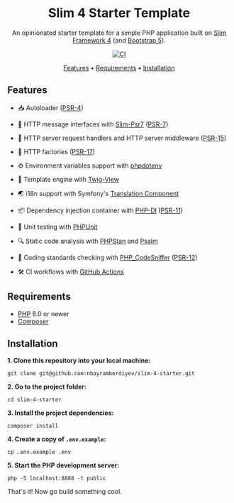 <h1 align="center">Slim 4 Starter Template</h1>

<p align="center">An opinionated starter template for a simple PHP application built on <a href="https://www.slimframework.com" target="_blank">Slim Framework 4</a> (and <a href="https://getbootstrap.com" target="_blank">Bootstrap 5</a>).</p>

<p align="center">
  <a href="https://github.com/nbayramberdiyev/slim-4-starter/actions/workflows/continuous-integration.yml/badge.svg" target="_blank">
    <img src="https://github.com/nbayramberdiyev/slim-4-starter/actions/workflows/continuous-integration.yml/badge.svg" alt="CI" />
  </a>
</p>

<p align="center">
  <a href="#features">Features</a> •
  <a href="#requirements">Requirements</a> •
  <a href="#installation">Installation</a>
</p>

## Features

- :inbox_tray: Autoloader ([PSR-4](https://github.com/php-fig/fig-standards/blob/master/accepted/PSR-4-autoloader.md))

- :incoming_envelope: HTTP message interfaces with [Slim-Psr7](https://github.com/slimphp/Slim-Psr7) ([PSR-7](https://github.com/php-fig/fig-standards/blob/master/accepted/PSR-7-http-message.md))

- :dart: HTTP server request handlers and HTTP server middleware ([PSR-15](https://github.com/php-fig/fig-standards/blob/master/accepted/PSR-15-request-handlers.md))

- :electric_plug: HTTP factories ([PSR-17](https://github.com/php-fig/fig-standards/blob/master/accepted/PSR-17-http-factory.md))

- :gear: Environment variables support with [phpdotenv](https://github.com/vlucas/phpdotenv)

- :ear_of_rice: Template engine with [Twig-View](https://github.com/slimphp/Twig-View)

- :earth_asia: i18n support with Symfony's [Translation Component](https://github.com/symfony/translation)

- :package: Dependency injection container with [PHP-DI](https://github.com/php-di/php-di) ([PSR-11](https://github.com/php-fig/fig-standards/blob/master/accepted/PSR-11-container.md))

- 🧪 Unit testing with [PHPUnit](https://github.com/sebastianbergmann/phpunit)

- 🔍 Static code analysis with [PHPStan](https://github.com/phpstan/phpstan) and [Psalm](https://github.com/vimeo/psalm)

- 🔭 Coding standards checking with [PHP_CodeSniffer](https://github.com/squizlabs/PHP_CodeSniffer) ([PSR-12](https://github.com/php-fig/fig-standards/blob/master/accepted/PSR-12-extended-coding-style-guide.md))

- 🛠 CI workflows with [GitHub Actions](https://docs.github.com/en/actions)

## Requirements

- [PHP](https://www.php.net) 8.0 or newer
- [Composer](https://getcomposer.org)

## Installation

**1. Clone this repository into your local machine:**

```shell
git clone git@github.com:nbayramberdiyev/slim-4-starter.git
```

**2. Go to the project folder:**

```shell
cd slim-4-starter
```

**3. Install the project dependencies:**

```shell
composer install
```

**4. Create a copy of `.env.example`:**

```shell
cp .env.example .env
```

**5. Start the PHP development server:**

```shell
php -S localhost:8888 -t public
```

That's it! Now go build something cool.
